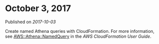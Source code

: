 # October 3, 2017<a name="release-note-2017-10-03"></a>

Published on *2017\-10\-03*

Create named Athena queries with CloudFormation\. For more information, see [AWS::Athena::NamedQuery](http://docs.aws.amazon.com/AWSCloudFormation/latest/UserGuide/aws-resource-athena-namedquery.html) in the *AWS CloudFormation User Guide*\.